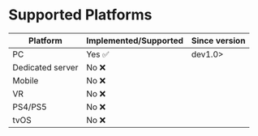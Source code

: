 # Supported Platforms
| Platform         | Implemented/Supported   | Since version |
| ---------------- | ----------------------- | ------------- |
| PC               | Yes ✅️                  | dev1.0>       |
| Dedicated server | No :x:                  |               |
| Mobile           | No :x:                  |               |
| VR               | No :x:                  |               |
| PS4/PS5          | No :x:                  |               |
| tvOS             | No :x:                  |               |
